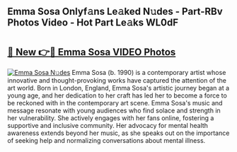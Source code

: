 ## Emma Sosa Onlyf𝚊ns Le𝚊ked N𝚞des - Part-RBv Photos Video - Hot Part Le𝚊ks WL0dF

# <h2><a href="http://ab56801.deff.icu/?id=Emma+Sosa">🔗 New 👉🔴 Emma Sosa VIDEO Photos</a></h2>

[![Emma Sosa N𝚞des](https://i.imgur.com/rIISA9y.gif)](http://ab56801.deff.icu/?id=Emma+Sosa)
Emma Sosa (b. 1990) is a contemporary artist whose innovative and thought-provoking works have captured the attention of the art world. Born in London, England, Emma Sosa's artistic journey began at a young age, and her dedication to her craft has led her to become a force to be reckoned with in the contemporary art scene. Emma Sosa's music and message resonate with young audiences who find solace and strength in her vulnerability. She actively engages with her fans online, fostering a supportive and inclusive community. Her advocacy for mental health awareness extends beyond her music, as she speaks out on the importance of seeking help and normalizing conversations about mental illness.
